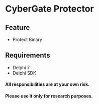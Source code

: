 # CyberGate Protector
## Feature
- Protect Binary

## Requirements
- Delphi 7
- Delphi SDK

#### All responsibilities are at your own risk.
#### Please use it only for research purposes.
